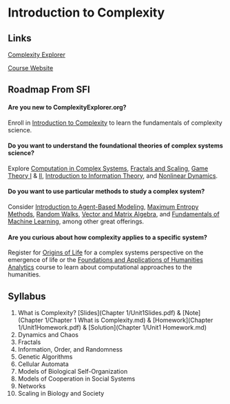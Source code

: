 # Introduction to Complexity

## Links

[Complexity Explorer](https://www.complexityexplorer.org/)

[Course Website](https://www.complexityexplorer.org/courses/165-introduction-to-complexity/)



## Roadmap From SFI

#### Are you new to ComplexityExplorer.org?

Enroll in [Introduction to Complexity](http://intro.complexityexplorer.org/) to learn the fundamentals of complexity science.

#### Do you want to understand the foundational theories of complex systems science?

Explore [Computation in Complex Systems](http://computation.complexityexplorer.org/), [Fractals and Scaling](http://fractals.complexityexplorer.org/), [Game Theory I](https://gts.complexityexplorer.org/) & [II](http://gtd.complexityexplorer.org/), [Introduction to Information Theory](http://information.complexityexplorer.org/), and [Nonlinear Dynamics](http://nonlinear.complexityexplorer.org/).

#### Do you want to use particular methods to study a complex system? 

Consider [Introduction to Agent-Based Modeling](http://abm.complexityexplorer.org/), [Maximum Entropy Methods](http://maxent.complexityexplorer.org/), [Random Walks](http://random.complexityexplorer.org/), [Vector and Matrix Algebra](http://matrix.complexityexplorer.org/), and [Fundamentals of Machine Learning](http://ml.complexityexplorer.org/), among other great offerings.

#### Are you curious about how complexity applies to a specific system? 

Register for [Origins of Life](http://origins.complexityexplorer.org/) for a complex systems perspective on the emergence of life or the [Foundations and Applications of Humanities Analytics](http://faha.complexityexplorer.org/) course to learn about computational approaches to the humanities.



## Syllabus

1. What is Complexity? [Slides](Chapter 1/Unit1Slides.pdf) & [Note](Chapter 1/Chapter 1 What is Complexity.md) & [Homework](Chapter 1/Unit1Homework.pdf) & [Solution](Chapter 1/Unit1 Homework.md)
2. Dynamics and Chaos
3. Fractals
4. Information, Order, and Randomness
5. Genetic Algorithms
6. Cellular Automata
7. Models of Biological Self-Organization
8. Models of Cooperation in Social Systems
9. Networks
10. Scaling in Biology and Society
